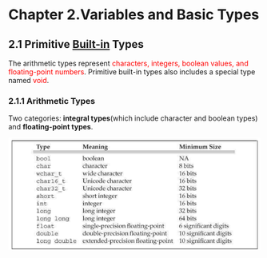 # Chapter 2.Variables and Basic Types

## 2.1 Primitive [Built-in](内置) Types

The arithmetic types represent <font color='red'>characters, integers, boolean values, and floating-point numbers</font>. Primitive built-in types also includes a special type named <font color='red'>void</font>.

### 2.1.1 Arithmetic Types

Two categories: **integral types**(which include character and boolean types) and **floating-point types**.

<img src="https://raw.githubusercontent.com/AnJian2020/md_picture/main/img/202111021123407.png" alt="image-20211102112245205" style="zoom:80%;" />

